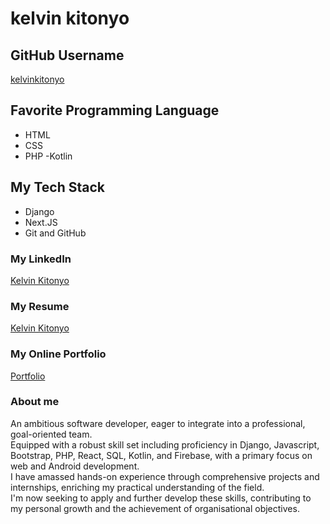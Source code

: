 # kelvin kitonyo

## GitHub Username
[kelvinkitonyo](https://github.com/k31vin)

## Favorite Programming Language

- HTML
- CSS
- PHP
-Kotlin

## My Tech Stack

- Django
- Next.JS
- Git and GitHub


### My LinkedIn
[Kelvin Kitonyo](https://www.linkedin.com/in/kelvin-kitonyo-358a6b223/)

### My Resume
[Kelvin Kitonyo](https://docs.google.com/document/d/1X7hCSWejLhQ3-8wVfOfaZ4T4GS0zg2Yc0CAfxtY5NUM/edit?usp=sharing)

### My Online Portfolio
[Portfolio](https://k31vin.github.io/Pportfolio//)

### About me
 <p>An ambitious software developer, eager to integrate into a professional, goal-oriented team.<br /> Equipped with a robust skill set including proficiency in Django, Javascript, Bootstrap, PHP, React, SQL, Kotlin, and Firebase, with a primary focus on web and Android development. <br />
I have amassed hands-on experience through comprehensive projects and internships, enriching my practical understanding of the field.<br /> I'm now seeking to apply and further develop these skills, contributing to my personal growth and the achievement of organisational objectives.
</p>

